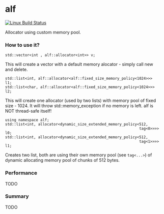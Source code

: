 # alf

[![Linux Build Status](https://img.shields.io/travis/dawikur/alf/master.svg?style=flat-square&label=Linux%20test%20build)](https://travis-ci.org/dawikur/alf)

Allocator using custom memory pool.

### How to use it?

    std::vector<int , alf::allocator<int>> v;

This will create a vector with a default memory alocator - simply call new and delete.

    std::list<int, alf::allocator<alf::fixed_size_memory_policy<1024>>> l1;
    std::list<char, alf::allocator<alf::fixed_size_memory_policy<1024>>> l2;

This will create one allocator (used by two lists) with memory pool of fixed size - 1024. It will throw std::memory_exception if no memory is left. alf is NOT thread-safe itself!

    using namespace alf;
    std::list<int, allocator<dynamic_size_extended_memory_policy<512,
                                                                 tag<0>>>> l0;
    std::list<int, allocator<dynamic_size_extended_memory_policy<512,
                                                                 tag<1>>>> l1;

Creates two list, both are using their own memory pool (see `tag<...>`) of dynamic allocating memory pool of chunks of 512 bytes.


### Performance

TODO

### Summary

TODO
